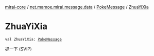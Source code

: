 [mirai-core](../../index.md) / [net.mamoe.mirai.message.data](../index.md) / [PokeMessage](index.md) / [ZhuaYiXia](./-zhua-yi-xia.md)

# ZhuaYiXia

`val ZhuaYiXia: `[`PokeMessage`](index.md)

抓一下 (SVIP)

